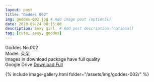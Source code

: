 ```yaml
---
layout: post
title: "Goddes 002"
img: goddes-002.jpg # Add image post (optional)
date: 2020-09-24 08:15:00
description: Sexy girl. # Add post description (optional)
tag: [cute, sexy, goddes]
---
```

Goddes No.002  
Model: 朵朵                                               
Images in download package have full quality                    
Google Drive [Download Full](http://gestyy.com/eeHwGm)

{% include image-gallery.html folder="/assets/img/goddes-002/" %}
